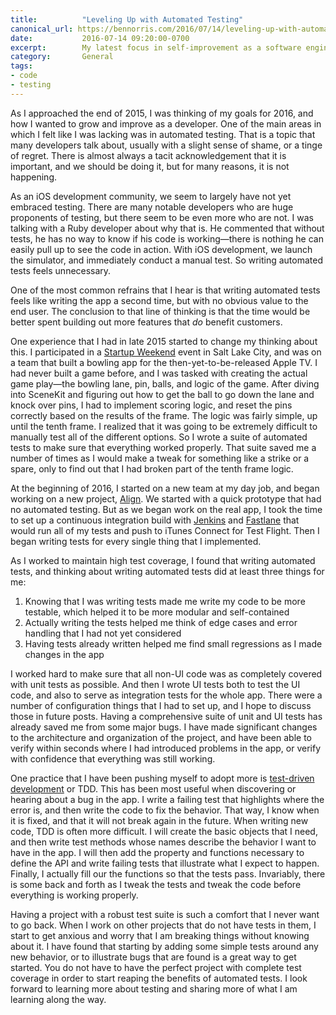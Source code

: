 ```yaml
---
title:          "Leveling Up with Automated Testing"
canonical_url: https://bennorris.com/2016/07/14/leveling-up-with-automated-testing
date:           2016-07-14 09:20:00-0700
excerpt:        My latest focus in self-improvement as a software engineer
category:       General
tags:
- code
- testing
---
```

As I approached the end of 2015, I was thinking of my goals for 2016, and how I wanted to grow and improve as a developer. One of the main areas in which I felt like I was lacking was in automated testing. That is a topic that many developers talk about, usually with a slight sense of shame, or a tinge of regret. There is almost always a tacit acknowledgement that it is important, and we should be doing it, but for many reasons, it is not happening.

As an iOS development community, we seem to largely have not yet embraced testing. There are many notable developers who are huge proponents of testing, but there seem to be even more who are not. I was talking with a Ruby developer about why that is. He commented that without tests, he has no way to know if his code is working—there is nothing he can easily pull up to see the code in action. With iOS development, we launch the simulator, and immediately conduct a manual test. So writing automated tests feels unnecessary.

One of the most common refrains that I hear is that writing automated tests feels like writing the app a second time, but with no obvious value to the end user. The conclusion to that line of thinking is that the time would be better spent building out more features that _do_ benefit customers.

One experience that I had in late 2015 started to change my thinking about this. I participated in a [Startup Weekend](https://startupweekend.org) event in Salt Lake City, and was on a team that built a bowling app for the then-yet-to-be-released Apple TV. I had never built a game before, and I was tasked with creating the actual game play—the bowling lane, pin, balls, and logic of the game. After diving into SceneKit and figuring out how to get the ball to go down the lane and knock over pins, I had to implement scoring logic, and reset the pins correctly based on the results of the frame. The logic was fairly simple, up until the tenth frame. I realized that it was going to be extremely difficult to manually test all of the different options. So I wrote a suite of automated tests to make sure that everything worked properly. That suite saved me a number of times as I would make a tweak for something like a strike or a spare, only to find out that I had broken part of the tenth frame logic.

At the beginning of 2016, I started on a new team at my day job, and began working on a new project, [Align](/apps/align). We started with a quick prototype that had no automated testing. But as we began work on the real app, I took the time to set up a continuous integration build with [Jenkins](https://jenkins.io) and [Fastlane](https://fastlane.tools) that would run all of my tests and push to iTunes Connect for Test Flight. Then I began writing tests for every single thing that I implemented.

As I worked to maintain high test coverage, I found that writing automated tests, and thinking about writing automated tests did at least three things for me:

1. Knowing that I was writing tests made me write my code to be more testable, which helped it to be more modular and self-contained
2. Actually writing the tests helped me think of edge cases and error handling that I had not yet considered
3. Having tests already written helped me find small regressions as I made changes in the app

I worked hard to make sure that all non-UI code was as completely covered with unit tests as possible. And then I wrote UI tests both to test the UI code, and also to serve as integration tests for the whole app. There were a number of configuration things that I had to set up, and I hope to discuss those in future posts. Having a comprehensive suite of unit and UI tests has already saved me from some major bugs. I have made significant changes to the architecture and organization of the project, and have been able to verify within seconds where I had introduced problems in the app, or verify with confidence that everything was still working.

One practice that I have been pushing myself to adopt more is [test-driven development](https://en.wikipedia.org/wiki/Test-driven_development) or TDD. This has been most useful when discovering or hearing about a bug in the app. I write a failing test that highlights where the error is, and then write the code to fix the behavior. That way, I know when it is fixed, and that it will not break again in the future. When writing new code, TDD is often more difficult. I will create the basic objects that I need, and then write test methods whose names describe the behavior I want to have in the app. I will then add the property and functions necessary to define the API and write failing tests that illustrate what I expect to happen. Finally, I actually fill our the functions so that the tests pass. Invariably, there is some back and forth as I tweak the tests and tweak the code before everything is working properly.

Having a project with a robust test suite is such a comfort that I never want to go back. When I work on other projects that do not have tests in them, I start to get anxious and worry that I am breaking things without knowing about it. I have found that starting by adding some simple tests around any new behavior, or to illustrate bugs that are found is a great way to get started. You do not have to have the perfect project with complete test coverage in order to start reaping the benefits of automated tests. I look forward to learning more about testing and sharing more of what I am learning along the way.
